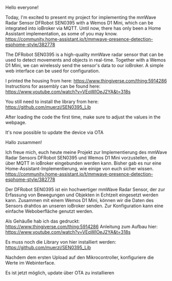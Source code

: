 Hello everyone!

Today, I'm excited to present my project for implementing the mmWave Radar Sensor DFRobot SEN0395 with a Wemos D1 Mini, which can be integrated into ioBroker via MQTT. Until now, there has only been a Home Assistant implementation, as some of you may know. 
https://community.home-assistant.io/t/mmwave-presence-detection-esphome-style/382778

The DFRobot SEN0395 is a high-quality mmWave radar sensor that can be used to detect movements and objects in real-time. Together with a Wemos D1 Mini, we can wirelessly send the sensor's data to our ioBroker. A simple web interface can be used for configuration.

I printed the housing from here: https://www.thingiverse.com/thing:5914286 
Instructions for assembly can be found here: https://www.youtube.com/watch?v=VEqWlOeJ2YA&t=318s

You still need to install the library from here: https://github.com/muerzi/SEN0395_Lib

After loading the code the first time, make sure to adjust the values in the webpage.

It's now possible to update the device via OTA





Hallo zusammen!

Ich freue mich, euch heute meine Projekt zur Implementierung des mmWave Radar Sensors DFRobot SEN0395 und Wemos D1 Mini vorzustellen, die über MQTT in ioBroker eingebunden werden kann. Bisher gab es nur eine Home-Assistant-Implementierung, wie einige von euch sicher wissen.
https://community.home-assistant.io/t/mmwave-presence-detection-esphome-style/382778

Der DFRobot SEN0395 ist ein hochwertiger mmWave Radar Sensor, der zur Erfassung von Bewegungen und Objekten in Echtzeit eingesetzt werden kann. Zusammen mit einem Wemos D1 Mini, können wir die Daten des Sensors drahtlos an unseren ioBroker senden.
Zur Konfiguration kann eine einfache Weboberfläche genutzt werden. 

Als Gehäuße hab ich das gedruckt: https://www.thingiverse.com/thing:5914286
Anleitung zum Aufbau hier: https://www.youtube.com/watch?v=VEqWlOeJ2YA&t=318s

Es muss noch die Library von hier installiert werden: https://github.com/muerzi/SEN0395_Lib

Nachdem dem ersten Upload auf den Mikrocontroller, konfiguriere die Werte im Webinterface.

Es ist jetzt möglich, update über OTA zu installieren
